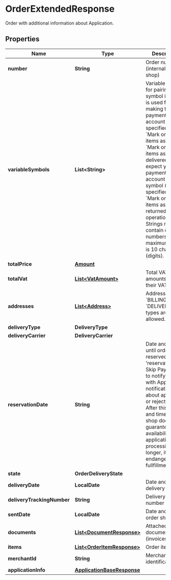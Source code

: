 

# OrderExtendedResponse

Order with additional information about Application.

## Properties

| Name | Type | Description | Notes |
|------------ | ------------- | ------------- | -------------|
|**number** | **String** | Order number (internal for e-shop) |  |
|**variableSymbols** | **List&lt;String&gt;** | Variable symbols for pairing. First symbol in array is used for making the payment to your account (if not specified later in &#x60;Mark order items as sent&#x60; or &#x60;Mark order items as delivered&#x60;) or we expect you make payment on our account with this symbol (if not specified later in &#x60;Mark order items as returned&#x60; operation). Strings must contain only numbers, maximum length is 10 characters (digits). |  [optional] |
|**totalPrice** | [**Amount**](Amount.md) |  |  |
|**totalVat** | [**List&lt;VatAmount&gt;**](VatAmount.md) | Total VAT amounts split by their VAT rates. |  |
|**addresses** | [**List&lt;Address&gt;**](Address.md) | Addresses. Only &#x60;BILLING&#x60; and &#x60;DELIVERY&#x60; types are allowed. |  [optional] |
|**deliveryType** | **DeliveryType** |  |  [optional] |
|**deliveryCarrier** | **DeliveryCarrier** |  |  [optional] |
|**reservationDate** | **String** | Date and time until order is reserved.  Until &#39;reservationDate&#39; Skip Pay will try to notify partner with Application notification about approval or rejection.  After this date and time, e-shop does not guarantee items availability (if application processing is longer, it may endanger order fullfillment). |  [optional] |
|**state** | **OrderDeliveryState** |  |  |
|**deliveryDate** | **LocalDate** | Date and time of delivery |  |
|**deliveryTrackingNumber** | **String** | Delivery tracking number |  |
|**sentDate** | **LocalDate** | Date and time of order shipping |  |
|**documents** | [**List&lt;DocumentResponse&gt;**](DocumentResponse.md) | Attached documents (invoices etc.) |  [optional] |
|**items** | [**List&lt;OrderItemResponse&gt;**](OrderItemResponse.md) | Order items |  |
|**merchantId** | **String** | Merchant identification |  |
|**applicationInfo** | [**ApplicationBaseResponse**](ApplicationBaseResponse.md) |  |  |




